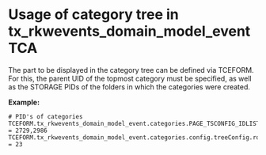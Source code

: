 # Usage of category tree in tx_rkwevents_domain_model_event TCA
The part to be displayed in the category tree can be defined via TCEFORM. For this, the parent UID of the topmost category must be specified, as well as the STORAGE PIDs of the folders in which the categories were created.

**Example:**

```
# PID's of categories
TCEFORM.tx_rkwevents_domain_model_event.categories.PAGE_TSCONFIG_IDLIST = 2729,2986
TCEFORM.tx_rkwevents_domain_model_event.categories.config.treeConfig.rootUid = 23
```